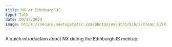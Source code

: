 ```yaml
---
title: NX at EdinburghJS
type: Talk
date: 09/17/2024
image: https://secure.meetupstatic.com/photos/event/3/9/b/2/clean_515474770.webp
---
```


A quick introduction about NX during the EdinburghJS meetup.
